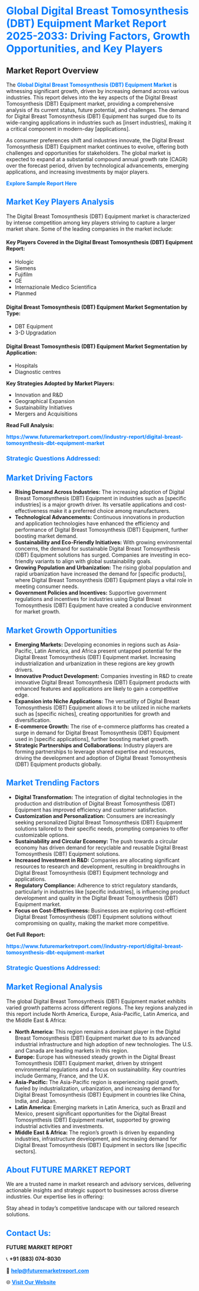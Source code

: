 <h1 style="color: #007BFF;">Global Digital Breast Tomosynthesis (DBT) Equipment Market Report 2025-2033: Driving Factors, Growth Opportunities, and Key Players</h1>

<section id="overview">
<h2>Market Report Overview</h2>
<p>The <a href="https://www.futuremarketreport.com//industry-report/digital-breast-tomosynthesis-dbt-equipment-market" style="color: #007BFF; text-decoration: none;"><strong>Global Digital Breast Tomosynthesis (DBT) Equipment Market</strong></a> is witnessing significant growth, driven by increasing demand across various industries. This report delves into the key aspects of the Digital Breast Tomosynthesis (DBT) Equipment market, providing a comprehensive analysis of its current status, future potential, and challenges. The demand for Digital Breast Tomosynthesis (DBT) Equipment has surged due to its wide-ranging applications in industries such as [insert industries], making it a critical component in modern-day [applications].</p>
<p>As consumer preferences shift and industries innovate, the Digital Breast Tomosynthesis (DBT) Equipment market continues to evolve, offering both challenges and opportunities for stakeholders. The global market is expected to expand at a substantial compound annual growth rate (CAGR) over the forecast period, driven by technological advancements, emerging applications, and increasing investments by major players.</p>
</section>

<section id="overview">
<p><a href="https://www.futuremarketreport.com//request-sample/reportId=54419" style="color: #007BFF; text-decoration: none;"><strong>Explore Sample Report Here</strong></a></p>
</section>

<section id="key-players">
<h2 style="color: #007BFF;">Market Key Players Analysis</h2>
<p>The Digital Breast Tomosynthesis (DBT) Equipment market is characterized by intense competition among key players striving to capture a larger market share. Some of the leading companies in the market include:</p>
<h4>Key Players Covered in the Digital Breast Tomosynthesis (DBT) Equipment Report:</h4>
<ul><li>Hologic</li><li>Siemens</li><li>Fujifilm</li><li>GE</li><li>Internazionale Medico Scientifica</li><li>Planmed</li></ul>
<h4>Digital Breast Tomosynthesis (DBT) Equipment Market Segmentation by Type:</h4>
<ul><li>DBT Equipment</li><li>3-D Upgradation</li></ul>

<h4>Digital Breast Tomosynthesis (DBT) Equipment Market Segmentation by Application:</h4>
<ul><li>Hospitals</li><li>Diagnostic centres</li></ul>
<p><strong>Key Strategies Adopted by Market Players:</strong></p>
<ul>
<li>Innovation and R&D</li>
<li>Geographical Expansion</li>
<li>Sustainability Initiatives</li>
<li>Mergers and Acquisitions</li>
</ul>
</section>

<section>
<p><strong>Read Full Analysis: </strong></p><a href="https://www.futuremarketreport.com//industry-report/digital-breast-tomosynthesis-dbt-equipment-market" style="color: #007BFF; text-decoration: none;"><strong>https://www.futuremarketreport.com//industry-report/digital-breast-tomosynthesis-dbt-equipment-market</strong></a>
<h3 style="color: #007BFF;">Strategic Questions Addressed:</h3>
</section>

<section id="driving-factors">
<h2 style="color: #007BFF;">Market Driving Factors</h2>
<ul>
<li><strong>Rising Demand Across Industries:</strong> The increasing adoption of Digital Breast Tomosynthesis (DBT) Equipment in industries such as [specific industries] is a major growth driver. Its versatile applications and cost-effectiveness make it a preferred choice among manufacturers.</li>
<li><strong>Technological Advancements:</strong> Continuous innovations in production and application technologies have enhanced the efficiency and performance of Digital Breast Tomosynthesis (DBT) Equipment, further boosting market demand.</li>
<li><strong>Sustainability and Eco-Friendly Initiatives:</strong> With growing environmental concerns, the demand for sustainable Digital Breast Tomosynthesis (DBT) Equipment solutions has surged. Companies are investing in eco-friendly variants to align with global sustainability goals.</li>
<li><strong>Growing Population and Urbanization:</strong> The rising global population and rapid urbanization have increased the demand for [specific products], where Digital Breast Tomosynthesis (DBT) Equipment plays a vital role in meeting consumer needs.</li>
<li><strong>Government Policies and Incentives:</strong> Supportive government regulations and incentives for industries using Digital Breast Tomosynthesis (DBT) Equipment have created a conducive environment for market growth.</li>
</ul>
</section>

<section id="growth-opportunities">
<h2 style="color: #007BFF;">Market Growth Opportunities</h2>
<ul>
<li><strong>Emerging Markets:</strong> Developing economies in regions such as Asia-Pacific, Latin America, and Africa present untapped potential for the Digital Breast Tomosynthesis (DBT) Equipment market. Increasing industrialization and urbanization in these regions are key growth drivers.</li>
<li><strong>Innovative Product Development:</strong> Companies investing in R&D to create innovative Digital Breast Tomosynthesis (DBT) Equipment products with enhanced features and applications are likely to gain a competitive edge.</li>
<li><strong>Expansion into Niche Applications:</strong> The versatility of Digital Breast Tomosynthesis (DBT) Equipment allows it to be utilized in niche markets such as [specific niches], creating opportunities for growth and diversification.</li>
<li><strong>E-commerce Growth:</strong> The rise of e-commerce platforms has created a surge in demand for Digital Breast Tomosynthesis (DBT) Equipment used in [specific applications], further boosting market growth.</li>
<li><strong>Strategic Partnerships and Collaborations:</strong> Industry players are forming partnerships to leverage shared expertise and resources, driving the development and adoption of Digital Breast Tomosynthesis (DBT) Equipment products globally.</li>
</ul>
</section>

<section id="trending-factors">
<h2 style="color: #007BFF;">Market Trending Factors</h2>
<ul>
<li><strong>Digital Transformation:</strong> The integration of digital technologies in the production and distribution of Digital Breast Tomosynthesis (DBT) Equipment has improved efficiency and customer satisfaction.</li>
<li><strong>Customization and Personalization:</strong> Consumers are increasingly seeking personalized Digital Breast Tomosynthesis (DBT) Equipment solutions tailored to their specific needs, prompting companies to offer customizable options.</li>
<li><strong>Sustainability and Circular Economy:</strong> The push towards a circular economy has driven demand for recyclable and reusable Digital Breast Tomosynthesis (DBT) Equipment solutions.</li>
<li><strong>Increased Investment in R&D:</strong> Companies are allocating significant resources to research and development, resulting in breakthroughs in Digital Breast Tomosynthesis (DBT) Equipment technology and applications.</li>
<li><strong>Regulatory Compliance:</strong> Adherence to strict regulatory standards, particularly in industries like [specific industries], is influencing product development and quality in the Digital Breast Tomosynthesis (DBT) Equipment market.</li>
<li><strong>Focus on Cost-Effectiveness:</strong> Businesses are exploring cost-efficient Digital Breast Tomosynthesis (DBT) Equipment solutions without compromising on quality, making the market more competitive.</li>
</ul>
</section>

<section>
<p><strong>Get Full Report: </strong></p><a href="https://www.futuremarketreport.com//industry-report/digital-breast-tomosynthesis-dbt-equipment-market" style="color: #007BFF; text-decoration: none;"><strong>https://www.futuremarketreport.com//industry-report/digital-breast-tomosynthesis-dbt-equipment-market</strong></a>
<h3 style="color: #007BFF;">Strategic Questions Addressed:</h3>
</section>


<section id="regional-analysis">
<h2 style="color: #007BFF;">Market Regional Analysis</h2>
<p>The global Digital Breast Tomosynthesis (DBT) Equipment market exhibits varied growth patterns across different regions. The key regions analyzed in this report include North America, Europe, Asia-Pacific, Latin America, and the Middle East & Africa:</p>
<ul>
<li><strong>North America:</strong> This region remains a dominant player in the Digital Breast Tomosynthesis (DBT) Equipment market due to its advanced industrial infrastructure and high adoption of new technologies. The U.S. and Canada are leading markets in this region.</li>
<li><strong>Europe:</strong> Europe has witnessed steady growth in the Digital Breast Tomosynthesis (DBT) Equipment market, driven by stringent environmental regulations and a focus on sustainability. Key countries include Germany, France, and the U.K.</li>
<li><strong>Asia-Pacific:</strong> The Asia-Pacific region is experiencing rapid growth, fueled by industrialization, urbanization, and increasing demand for Digital Breast Tomosynthesis (DBT) Equipment in countries like China, India, and Japan.</li>
<li><strong>Latin America:</strong> Emerging markets in Latin America, such as Brazil and Mexico, present significant opportunities for the Digital Breast Tomosynthesis (DBT) Equipment market, supported by growing industrial activities and investments.</li>
<li><strong>Middle East & Africa:</strong> The region’s growth is driven by expanding industries, infrastructure development, and increasing demand for Digital Breast Tomosynthesis (DBT) Equipment in sectors like [specific sectors].</li>
</ul>
</section>

<footer>
<h2 style="color: #007BFF;">About FUTURE MARKET REPORT</h2>
<p>We are a trusted name in market research and advisory services, delivering actionable insights and strategic support to businesses across diverse industries. Our expertise lies in offering:</p>

<p>Stay ahead in today’s competitive landscape with our tailored research solutions.</p>

<h2 style="color: #007BFF;">Contact Us:</h2>
<p><strong>FUTURE MARKET REPORT</strong></p>
<p>📞 <strong>+91 (883) 074-8030</strong></p>
<p>📧 <strong><a href="mailto:help@futuremarketreport.com" style="color: #007BFF;">help@futuremarketreport.com</a></strong></p>
<p>🌐 <strong><a href="https://www.futuremarketreport.com/" style="color: #007BFF;">Visit Our Website</a></strong></p>
</footer>